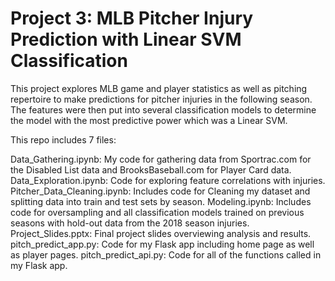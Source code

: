 # Project 3: MLB Pitcher Injury Prediction with Linear SVM Classification

This project explores MLB game and player statistics as well as pitching repertoire to make predictions for pitcher injuries in the following season. The features were then put into several classification models to determine the model with the most predictive power which was a Linear SVM.

This repo includes 7 files:

Data_Gathering.ipynb: My code for gathering data from Sportrac.com for the Disabled List data and BrooksBaseball.com for Player Card data.
Data_Exploration.ipynb: Code for exploring feature correlations with injuries.
Pitcher_Data_Cleaning.ipynb: Includes code for Cleaning my dataset and splitting data into train and test sets by season.
Modeling.ipynb: Includes code for oversampling and all classification models trained on previous seasons with hold-out data from the 2018 season injuries.
Project_Slides.pptx: Final project slides overviewing analysis and results.
pitch_predict_app.py: Code for my Flask app including home page as well as player pages.
pitch_predict_api.py: Code for all of the functions called in my Flask app.
